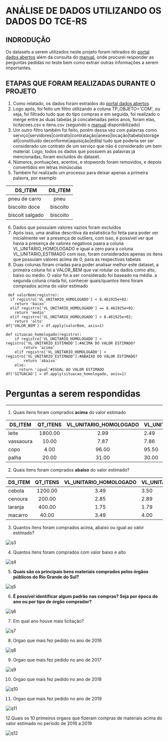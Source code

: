# ANÁLISE DE DADOS UTILIZANDO OS DADOS DO TCE-RS 
## INDRODUÇÃO
Os datasets a serem utilizados neste projeto foram retirados do [portal dados abertos](http://dados.tce.rs.gov.br/dataset?groups=licitacoes&q=consolidado) além da consulta do [manual](https://portalnovo.tce.rs.gov.br/repo/cex/licitacon/eValidador-licitacon-manual-layout-1.4.pdf), onde procurei responder as perguntas pedidas no teste bem como extrair outras informações a serem importantes.

## ETAPAS QUE FORAM REALIZADAS DURANTE O PROJETO
1. Como relatado, os dados foram extraídos do [portal dados abertos](http://dados.tce.rs.gov.br/dataset?groups=licitacoes&q=consolidado)
2. Logo após, foi feito um filtro utilizando a coluna TP_OBJETO='COM', ou seja, foi filtrado tudo que do tipo compras e em seguida, foi realizado o merge entre as duas tabelas já concatenadas pelos anos, foram elas, licitacoes.csv e itens.csv (seguindo o [manual](https://portalnovo.tce.rs.gov.br/repo/cex/licitacon/eValidador-licitacon-manual-layout-1.4.pdf) disponibilizado)
3. Um outro filtro também foi feito, porém dessa vez com palavras como serviço|servidores|contrato|contratação|anexo|locação|tabela|storage all|constituído deconforme|aquisição|edital tudo que poderia ser ser considerado um contrato de um serviço que não é considerado um bem material. Logo, todos os dados que possuem as palavras já mencionadas, foram excluídos do dataset. 
4. Números, pontuações, acentos, e stopwords foram removidos, e depois convertidos em letras minúsculas
5. Também foi realizado um processo para deixar apenas a primeira palavra, por exemplo

| DS_ITEM | DS_ITEM|
| ------------- |:-------------:|
| pneu de carro  |pneu     |
| biscoito doce   | biscoito|
| biscoit salgado | biscoito|  

6. Dados que possuíam valores vazios foram excluídos
7. Após isso, uma análise descritiva da estatistica foi feita para poder ver inicialmente ver a presença de outliers, com isso, é possível ver que havia a presença de valores negativos paara a coluna VL_UNITARIO_HOMOLOGADO e igual a zero para a coluna VL_UNITARIO_ESTIMADO com isso, foram considerados apenas os itens que possuiam valores acima de 0, para as respectivas tabelas
8. Duas colunas foram criadas para poder analisar melhor este dataset, a primeira coluna foi a VALOR_BEM que vai rotular os dados como alto, baixo ou médio. O valor foi a ser considerado foi baseado na média. a segunda coluna criada foi, conhecer quais/quantos itens foram comprados acima do valor estimado
```
 def valorBem(registro):
  if registro['VL_UNITARIO_HOMOLOGADO'] < 8.461925e+02:
    return 'baixo'
  elif registro['VL_UNITARIO_HOMOLOGADO'] == 8.461925e+02:
    return 'medio'
  elif registro['VL_UNITARIO_HOMOLOGADO'] > 8.461925e+02:
    return 'alto'
df['VALOR_BEM'] = df.apply(valorBem, axis=1)

def situacao_homologado(registro):
    if registro['VL_UNITARIO_HOMOLOGADO'] > registro['VL_UNITARIO_ESTIMADO']:#ACIMA DO VALOR ESTIMADO?
        return 'acima'
    elif registro['VL_UNITARIO_HOMOLOGADO'] < registro['VL_UNITARIO_ESTIMADO']:#ABAIXO DO VALOR ESTIMADO?
        return 'abaixo'
    else:
      return 'igual'#IGUAL AO VALOR ESTIMADO
df['SITUACAO'] = df.apply(situacao_homologado, axis=1)
```
# Perguntas a serem respondidas
---
1. Quais itens foram comprados **acima** do valor estimado


|DS_ITEM  |	QT_ITENS    |   VL_UNITARIO_HOMOLOGADO| VL_UNITARIO_ESTIMADO|SITUACAO|
| ------------- |:-------------:|:-------------:| ------------- |:-------------:|
|leite          |	1800.00 |	2.99	|  2.49	|   acima|
|vassaoura      |	10.00   |	7.87	|  7.86	|   acima|
|copo           |	4.00    |	96.00	|  95.50	|acima|
|palha          |	20.00   |	31.00	|  30.00	|acima|

2. Quais itens foram comprados **abaixo** do valor estimado?

|DS_ITEM  |	QT_ITENS    |   VL_UNITARIO_HOMOLOGADO| VL_UNITARIO_ESTIMADO|SITUACAO|
| ------------- |:-------------:|:-------------:| ------------- |:-------------:|
|cebola	|   1200.00|	3.49|	3.50|	abaixo|
|cenoura|	200.00|	    2.85|	2.89|	abaixo|
|laranja|	400.00|	    1.75|	1.79|	abaixo|
|macarro|	40.00|	    3.49|	4.00|	abaixo|
	
3. Quantos itens foram comprados acima, abaixo ou igual ao valor estimado?

![q3](imagens/q3.png)

4. Quantos itens foram comprados com valor baixo e alto

![q4](imagens/q4.png)

5. **Quais são os principais bens materiais comprados pelos órgãos públicos do Rio Grande do Sul?**

![q5](imagens/q5.png)

6. **É possível identificar algum padrão nas compras? Seja por época do ano ou por tipo de órgão comprador?**

![q6](imagens/q6.png)

7. Em qual ano houve mais licitação?

![q7](imagens/q7.png)

8. Orgao que mais fez pedido no ano de 2016

![q8](imagens/q8.png)

9. Orgao que mais fez pedido no ano de 2017

![q9](imagens/q9.png)

10. Orgao que mais fez pedido no ano de 2018

![q10](imagens/q10.png)

11. Orgao que mais fez pedido no ano de 2019

![q11](imagens/q11.png)

12.Quais os 10 primeiros orgaos que fizeram compras de materiais acima do valor estimado no período de 2016 a 2019

![q12](imagens/q12.png)
